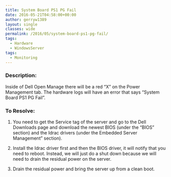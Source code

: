 ```yaml
---
title: System Board PS1 PG Fail
date: 2016-05-21T04:58:00+00:00
author: gerryw1389
layout: single
classes: wide
permalink: /2016/05/system-board-ps1-pg-fail/
tags:
  - Hardware
  - WindowsServer
tags:
  - Monitoring
---
```

<!--more-->

### Description:

Inside of Dell Open Manage there will be a red &#8220;X&#8221; on the Power Management tab. The hardware logs will have an error that says &#8220;System Board PS1 PG Fail&#8221;.

### To Resolve:

1. You need to get the Service tag of the server and go to the Dell Downloads page and download the newest BIOS (under the &#8220;BIOS&#8221; section) and the Idrac drivers (under the Embedded Server Management&#8221; section).

2. Install the Idrac driver first and then the BIOS driver, it will notify that you need to reboot. Instead, we will just do a shut down because we will need to drain the residual power on the server.

3. Drain the residual power and bring the server up from a clean boot.